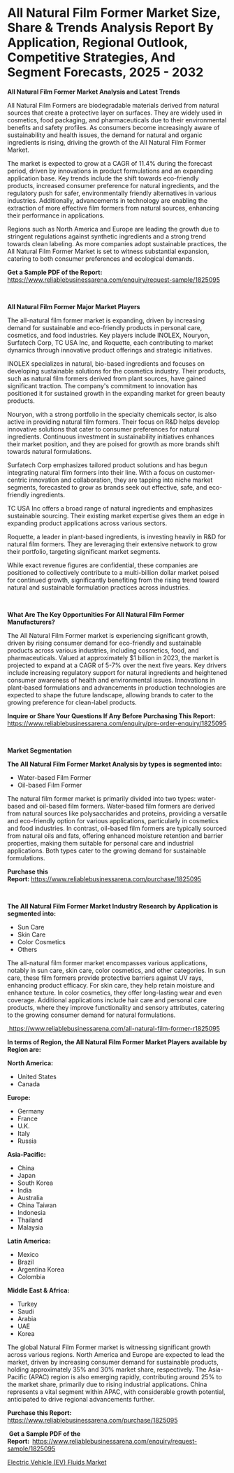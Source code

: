 <p><h1>All Natural Film Former Market Size, Share & Trends Analysis Report By Application, Regional Outlook, Competitive Strategies, And Segment Forecasts, 2025 - 2032</h1></p><p><strong>All Natural Film Former Market Analysis and Latest Trends</strong></p>
<p><p>All Natural Film Formers are biodegradable materials derived from natural sources that create a protective layer on surfaces. They are widely used in cosmetics, food packaging, and pharmaceuticals due to their environmental benefits and safety profiles. As consumers become increasingly aware of sustainability and health issues, the demand for natural and organic ingredients is rising, driving the growth of the All Natural Film Former Market.</p><p>The market is expected to grow at a CAGR of 11.4% during the forecast period, driven by innovations in product formulations and an expanding application base. Key trends include the shift towards eco-friendly products, increased consumer preference for natural ingredients, and the regulatory push for safer, environmentally friendly alternatives in various industries. Additionally, advancements in technology are enabling the extraction of more effective film formers from natural sources, enhancing their performance in applications.</p><p>Regions such as North America and Europe are leading the growth due to stringent regulations against synthetic ingredients and a strong trend towards clean labeling. As more companies adopt sustainable practices, the All Natural Film Former Market is set to witness substantial expansion, catering to both consumer preferences and ecological demands.</p></p>
<p><strong>Get a Sample PDF of the Report:&nbsp;</strong> <a href="https://www.reliablebusinessarena.com/enquiry/request-sample/1825095?utm_campaign=2120&utm_medium=2&utm_source=Github&utm_content=ia&utm_term=03022025&utm_id=all-natural-film-former">https://www.reliablebusinessarena.com/enquiry/request-sample/1825095</a></p>
<p>&nbsp;</p>
<p><strong>All Natural Film Former Major Market Players</strong></p>
<p><p>The all-natural film former market is expanding, driven by increasing demand for sustainable and eco-friendly products in personal care, cosmetics, and food industries. Key players include INOLEX, Nouryon, Surfatech Corp, TC USA Inc, and Roquette, each contributing to market dynamics through innovative product offerings and strategic initiatives.</p><p>INOLEX specializes in natural, bio-based ingredients and focuses on developing sustainable solutions for the cosmetics industry. Their products, such as natural film formers derived from plant sources, have gained significant traction. The company's commitment to innovation has positioned it for sustained growth in the expanding market for green beauty products.</p><p>Nouryon, with a strong portfolio in the specialty chemicals sector, is also active in providing natural film formers. Their focus on R&D helps develop innovative solutions that cater to consumer preferences for natural ingredients. Continuous investment in sustainability initiatives enhances their market position, and they are poised for growth as more brands shift towards natural formulations.</p><p>Surfatech Corp emphasizes tailored product solutions and has begun integrating natural film formers into their line. With a focus on customer-centric innovation and collaboration, they are tapping into niche market segments, forecasted to grow as brands seek out effective, safe, and eco-friendly ingredients.</p><p>TC USA Inc offers a broad range of natural ingredients and emphasizes sustainable sourcing. Their existing market expertise gives them an edge in expanding product applications across various sectors.</p><p>Roquette, a leader in plant-based ingredients, is investing heavily in R&D for natural film formers. They are leveraging their extensive network to grow their portfolio, targeting significant market segments.</p><p>While exact revenue figures are confidential, these companies are positioned to collectively contribute to a multi-billion dollar market poised for continued growth, significantly benefiting from the rising trend toward natural and sustainable formulation practices across industries.</p></p>
<p>&nbsp;</p>
<p><strong>What Are The Key Opportunities For All Natural Film Former Manufacturers?</strong></p>
<p><p>The All Natural Film Former market is experiencing significant growth, driven by rising consumer demand for eco-friendly and sustainable products across various industries, including cosmetics, food, and pharmaceuticals. Valued at approximately $1 billion in 2023, the market is projected to expand at a CAGR of 5-7% over the next five years. Key drivers include increasing regulatory support for natural ingredients and heightened consumer awareness of health and environmental issues. Innovations in plant-based formulations and advancements in production technologies are expected to shape the future landscape, allowing brands to cater to the growing preference for clean-label products.</p></p>
<p><strong>Inquire or Share Your Questions If Any Before Purchasing This Report:</strong> <a href="https://www.reliablebusinessarena.com/enquiry/pre-order-enquiry/1825095?utm_campaign=2120&utm_medium=2&utm_source=Github&utm_content=ia&utm_term=03022025&utm_id=all-natural-film-former">https://www.reliablebusinessarena.com/enquiry/pre-order-enquiry/1825095</a></p>
<p>&nbsp;</p>
<p><strong>Market Segmentation</strong></p>
<p><strong>The All Natural Film Former Market Analysis by types is segmented into:</strong></p>
<p><ul><li>Water-based Film Former</li><li>Oil-based Film Former</li></ul></p>
<p><p>The natural film former market is primarily divided into two types: water-based and oil-based film formers. Water-based film formers are derived from natural sources like polysaccharides and proteins, providing a versatile and eco-friendly option for various applications, particularly in cosmetics and food industries. In contrast, oil-based film formers are typically sourced from natural oils and fats, offering enhanced moisture retention and barrier properties, making them suitable for personal care and industrial applications. Both types cater to the growing demand for sustainable formulations.</p></p>
<p><strong>Purchase this Report:&nbsp;</strong><a href="https://www.reliablebusinessarena.com/purchase/1825095?utm_campaign=2120&utm_medium=2&utm_source=Github&utm_content=ia&utm_term=03022025&utm_id=all-natural-film-former">https://www.reliablebusinessarena.com/purchase/1825095</a></p>
<p>&nbsp;</p>
<p><strong>The All Natural Film Former Market Industry Research by Application is segmented into:</strong></p>
<p><ul><li>Sun Care</li><li>Skin Care</li><li>Color Cosmetics</li><li>Others</li></ul></p>
<p><p>The all-natural film former market encompasses various applications, notably in sun care, skin care, color cosmetics, and other categories. In sun care, these film formers provide protective barriers against UV rays, enhancing product efficacy. For skin care, they help retain moisture and enhance texture. In color cosmetics, they offer long-lasting wear and even coverage. Additional applications include hair care and personal care products, where they improve functionality and sensory attributes, catering to the growing consumer demand for natural formulations.</p></p>
<p><a href="https://www.reliablebusinessarena.com/all-natural-film-former-r1825095?utm_campaign=2120&utm_medium=2&utm_source=Github&utm_content=ia&utm_term=03022025&utm_id=all-natural-film-former">&nbsp;https://www.reliablebusinessarena.com/all-natural-film-former-r1825095</a></p>
<p><strong>In terms of Region, the All Natural Film Former Market Players available by Region are:</strong></p>
<p>
    <p> <strong> North America: </strong>
        <ul>
            <li>United States</li>
            <li>Canada</li>
        </ul>
        </p> 
    <p> <strong> Europe: </strong>
        <ul>
            <li>Germany</li>
            <li>France</li>
            <li>U.K.</li>
            <li>Italy</li>
            <li>Russia</li>
        </ul>
        </p> 
    <p> <strong> Asia-Pacific: </strong>
        <ul>
            <li>China</li>
            <li>Japan</li>
            <li>South Korea</li>
            <li>India</li>
            <li>Australia</li>
            <li>China Taiwan</li>
            <li>Indonesia</li>
            <li>Thailand</li>
            <li>Malaysia</li>
        </ul>
        </p> 
    <p> <strong> Latin America: </strong>
        <ul>
            <li>Mexico</li>
            <li>Brazil</li>
            <li>Argentina Korea</li>
            <li>Colombia</li>
        </ul>
        </p> 
    <p> <strong> Middle East & Africa: </strong>
        <ul>
            <li>Turkey</li>
            <li>Saudi</li>
            <li>Arabia</li>
            <li>UAE</li>
            <li>Korea</li>
        </ul>
    </p>
    </p>
<p><p>The global Natural Film Former market is witnessing significant growth across various regions. North America and Europe are expected to lead the market, driven by increasing consumer demand for sustainable products, holding approximately 35% and 30% market share, respectively. The Asia-Pacific (APAC) region is also emerging rapidly, contributing around 25% to the market share, primarily due to rising industrial applications. China represents a vital segment within APAC, with considerable growth potential, anticipated to drive regional advancements further.</p></p>
<p><strong>Purchase this Report: </strong><a href="https://www.reliablebusinessarena.com/purchase/1825095?utm_campaign=2120&utm_medium=2&utm_source=Github&utm_content=ia&utm_term=03022025&utm_id=all-natural-film-former">https://www.reliablebusinessarena.com/purchase/1825095</a></p>
<p>&nbsp;<strong>Get a Sample PDF of the Report:&nbsp;&nbsp;</strong><a href="https://www.reliablebusinessarena.com/enquiry/request-sample/1825095?utm_campaign=2120&utm_medium=2&utm_source=Github&utm_content=ia&utm_term=03022025&utm_id=all-natural-film-former">https://www.reliablebusinessarena.com/enquiry/request-sample/1825095</a></p>
<p><strong></strong></p>
<p><p><a href="https://github.com/FlorianWolf90/Market-Research-Report-List-1/blob/main/electric-vehicle-ev-fluids-market.md?utm_campaign=2120&utm_medium=2&utm_source=Github&utm_content=ia&utm_term=03022025&utm_id=all-natural-film-former">Electric Vehicle (EV) Fluids Market</a></p></p>